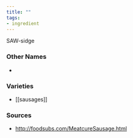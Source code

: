 ```yaml
---
title: ""
tags:
- ingredient
---
```

SAW-sidge

### Other Names

* 

### Varieties

* [[sausages]]

### Sources
* http://foodsubs.com/MeatcureSausage.html
